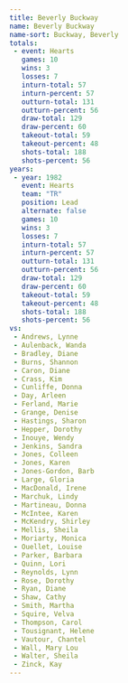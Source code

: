 ```yaml
---
title: Beverly Buckway
name: Beverly Buckway
name-sort: Buckway, Beverly
totals:
 - event: Hearts
   games: 10
   wins: 3
   losses: 7
   inturn-total: 57
   inturn-percent: 57
   outturn-total: 131
   outturn-percent: 56
   draw-total: 129
   draw-percent: 60
   takeout-total: 59
   takeout-percent: 48
   shots-total: 188
   shots-percent: 56
years:
 - year: 1982
   event: Hearts
   team: "TR"
   position: Lead
   alternate: false
   games: 10
   wins: 3
   losses: 7
   inturn-total: 57
   inturn-percent: 57
   outturn-total: 131
   outturn-percent: 56
   draw-total: 129
   draw-percent: 60
   takeout-total: 59
   takeout-percent: 48
   shots-total: 188
   shots-percent: 56
vs:
 - Andrews, Lynne
 - Aulenback, Wanda
 - Bradley, Diane
 - Burns, Shannon
 - Caron, Diane
 - Crass, Kim
 - Cunliffe, Donna
 - Day, Arleen
 - Ferland, Marie
 - Grange, Denise
 - Hastings, Sharon
 - Hepper, Dorothy
 - Inouye, Wendy
 - Jenkins, Sandra
 - Jones, Colleen
 - Jones, Karen
 - Jones-Gordon, Barb
 - Large, Gloria
 - MacDonald, Irene
 - Marchuk, Lindy
 - Martineau, Donna
 - McIntee, Karen
 - McKendry, Shirley
 - Mellis, Sheila
 - Moriarty, Monica
 - Ouellet, Louise
 - Parker, Barbara
 - Quinn, Lori
 - Reynolds, Lynn
 - Rose, Dorothy
 - Ryan, Diane
 - Shaw, Cathy
 - Smith, Martha
 - Squire, Velva
 - Thompson, Carol
 - Tousignant, Helene
 - Vautour, Chantel
 - Wall, Mary Lou
 - Walter, Sheila
 - Zinck, Kay
---
```

